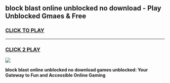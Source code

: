 
## block blast online unblocked no download - Play Unblocked Gmaes & Free
<h3>
<a href="https://news.freeplayer.one?title=block_blast_online_unblocked_no_download&ref=16F">CLICK TO PLAY</a></h3>
<hr>

<h3>
<a href="https://news.freeplayer.one?title=block_blast_online_unblocked_no_download&ref=16F">CLICK 2 PLAY</a>
  
</h3>

<a href="https://news.freeplayer.one?title=block_blast_online_unblocked_no_download&ref=16F/"><img src="https://clearcache.store/games.png"></a>


**block blast online unblocked no download games unblocked: Your Gateway to Fun and Accessible Online Gaming**
